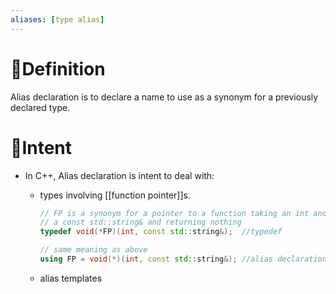 ```yaml
---
aliases: [type alias]
---
```


# 📝Definition
Alias declaration is to declare a name to use as a synonym for a previously declared type.

# 🎯Intent
- In C++, Alias declaration is intent to deal with:
    - types involving [[function pointer]]s.
      
      ``` c++
      // FP is a synonym for a pointer to a function taking an int and
      // a const std::string& and returning nothing
      typedef void(*FP)(int, const std::string&);  //typedef
      
      // same meaning as above
      using FP = void(*)(int, const std::string&); //alias declaration is much simpler
      ```
    - alias templates
      
      ``` c++
      
      ```
    